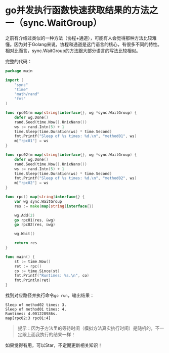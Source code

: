 [//]:# (2018/6/27 2:00|GOLANG|)
# go并发执行函数快速获取结果的方法之一（sync.WaitGroup）

之前有介绍过类似的一种方法（协程+通道），可能有人会觉得那种方法比较难懂。因为对于Golang来说，协程和通道是这门语言的核心，有很多不同的特性。相对比而言，sync.WaitGroup的方法跟大部分语言的写法比较相似。

完整的代码：
```go
package main

import (
	"sync"
	"time"
	"math/rand"
	"fmt"
)

func rpc01(m map[string]interface{}, wg *sync.WaitGroup) {
	defer wg.Done()
	rand.Seed(time.Now().UnixNano())
	ws := rand.Intn(5) + 1
	time.Sleep(time.Duration(ws) * time.Second)
	fmt.Printf("Sleep of %s times: %d.\n", "method01", ws)
	m["rpc01"] = ws
}

func rpc02(m map[string]interface{}, wg *sync.WaitGroup) {
	defer wg.Done()
	rand.Seed(time.Now().UnixNano())
	ws := rand.Intn(5) + 1
	time.Sleep(time.Duration(ws) * time.Second)
	fmt.Printf("Sleep of %s times: %d.\n", "method02", ws)
	m["rpc02"] = ws
}

func rpc() map[string]interface{} {
	var wg sync.WaitGroup
	res := make(map[string]interface{})

	wg.Add(2)
	go rpc01(res, &wg)
	go rpc02(res, &wg)

	wg.Wait()

	return res
}

func main() {
	st := time.Now()
	ret := rpc()
	co := time.Since(st)
	fmt.Printf("Runtimes: %s.\n", co)
	fmt.Println(ret)
}

```

找到对应路径并执行命令`go run`，输出结果：
```shell
Sleep of method02 times: 3.
Sleep of method01 times: 4.
Runtimes: 4.001228986s.
map[rpc02:3 rpc01:4]
```
> 提示：因为子方法里的等待时间（模拟方法真实执行时间）是随机的，不一定跟上面我执行的结果一样！

如果觉得有用，可以Star，不定期更新相关知识！
